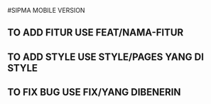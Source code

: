 #SIPMA MOBILE VERSION

## TO ADD FITUR USE FEAT/NAMA-FITUR
## TO ADD STYLE USE STYLE/PAGES YANG DI STYLE
## TO FIX BUG USE FIX/YANG DIBENERIN
